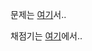 문제는 [여기](https://s3.ap-northeast-2.amazonaws.com/oj.uz/old/IOI15_teams/description.pdf)서..

채점기는 [여기](https://s3.ap-northeast-2.amazonaws.com/oj.uz/old/IOI15_teams/graders.zip)에서..